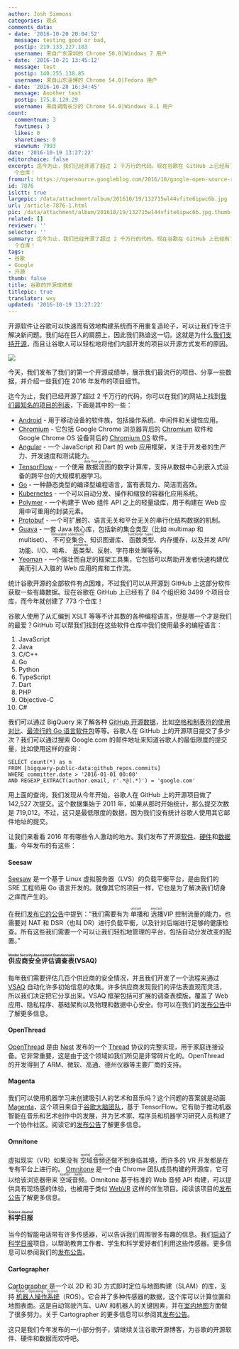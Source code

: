 ```yaml
---
author: Josh Simmons
categories: 观点
comments_data:
- date: '2016-10-20 20:04:52'
  message: testing good or bad,
  postip: 219.133.227.103
  username: 来自广东深圳的 Chrome 50.0|Windows 7 用户
- date: '2016-10-21 13:45:12'
  message: test
  postip: 140.255.138.85
  username: 来自山东淄博的 Chrome 54.0|Fedora 用户
- date: '2016-10-28 16:34:45'
  message: Another test
  postip: 175.8.129.29
  username: 来自湖南长沙的 Chrome 54.0|Windows 8.1 用户
count:
  commentnum: 3
  favtimes: 3
  likes: 0
  sharetimes: 0
  viewnum: 7993
date: '2016-10-19 13:27:22'
editorchoice: false
excerpt: 迄今为止，我们已经开源了超过 2 千万行的代码。现在谷歌在 GitHub 上已经有了 84 个组织和 3499 个项目仓库，而今年就创建了 773
  个仓库！
fromurl: https://opensource.googleblog.com/2016/10/google-open-source-report-card.html
id: 7876
islctt: true
largepic: /data/attachment/album/201610/19/132715wl44vfite6ipwc6b.jpg
url: /article-7876-1.html
pic: /data/attachment/album/201610/19/132715wl44vfite6ipwc6b.jpg.thumb.jpg
related: []
reviewer: ''
selector: ''
summary: 迄今为止，我们已经开源了超过 2 千万行的代码。现在谷歌在 GitHub 上已经有了 84 个组织和 3499 个项目仓库，而今年就创建了 773
  个仓库！
tags:
- 谷歌
- Google
- 开源
thumb: false
title: 谷歌的开源成绩单
titlepic: true
translator: wxy
updated: '2016-10-19 13:27:22'
---
```


开源软件让谷歌可以快速而有效地构建系统而不用重复造轮子，可以让我们专注于解决新问题。我们站在巨人的肩膀上，因此我们熟谙这一切。这就是为什么[我们支持开源](https://developers.google.com/open-source/)，而且让谷歌人可以轻松地将他们内部开发的项目以开源方式发布的原因。


![](/data/attachment/album/201610/19/132715wl44vfite6ipwc6b.jpg)


今天，我们发布了我们的第一个开源成绩单，展示我们最流行的项目、分享一些数据，并介绍一些我们在 2016 年发布的项目细节。


迄今为止，我们已经开源了超过 2 千万行的代码，你可以在我们的网站上找到[我们最知名的项目的列表](https://developers.google.com/open-source/projects)，下面是其中的一些：


* [Android](https://source.android.com/index.html) - 用于移动设备的软件族，包括操作系统、中间件和关键性应用。
* [Chromium](https://www.chromium.org/) - 它包括 Google Chrome 浏览器背后的 [Chromium](http://www.chromium.org/Home) 软件和 Google Chrome OS 设备背后的 [Chromium OS](http://www.chromium.org/chromium-os) 软件。
* [Angular](https://angular.io/) - 一个 JavaScript 和 Dart 的 web 应用框架，关注于开发者的生产力、开发速度和测试能力。
* [TensorFlow](https://www.tensorflow.org/) - 一个使用<ruby> 数据流图 <rp>  （ </rp> <rt>  data flow graphics </rt> <rp>  ） </rp></ruby>的数字计算库，支持从数据中心到嵌入式设备的跨平台的大规模机器学习。
* [Go](http://golang.org/) - 一种静态类型的编译型编程语言，富有表现力、简洁而高效。
* [Kubernetes](http://kubernetes.io/) - 一个可以自动分发、操作和缩放的容器化应用系统。
* [Polymer](https://www.polymer-project.org/) - 一个构建于 Web 组件 API 之上的轻量级库，用于构建在 Web 应用中可重用的封装元素。
* [Protobuf](https://developers.google.com/protocol-buffers/) - 一个可扩展的、语言无关和平台无关的串行化结构数据的机制。
* [Guava](https://github.com/google/guava) - 一套 Java 核心库，包括新的集合类型（比如 multimap 和 multiset）、<ruby> 不可变集合 <rp>  （ </rp> <rt>  immutable collections </rt> <rp>  ） </rp></ruby>、知识图谱库、<ruby> 函数类型 <rp>  （ </rp> <rt>  functional types </rt> <rp>  ） </rp></ruby>、内存缓存，以及并发 API/功能、I/O、哈希、<ruby> 基类型 <rp>  （ </rp> <rt>  primitives </rt> <rp>  ） </rp></ruby>、反射、字符串处理等等。
* [Yeoman](http://yeoman.io/) - 一个强壮而自足的框架工具集，它包括可以帮助开发者快速构建优美而引人入胜的 Web 应用的库和工作流。


统计谷歌开源的全部软件有点困难，不过我们可以从开源到 GitHub 上这部分软件获取一些有趣数据。现在谷歌在 GitHub 上已经有了 84 个组织和 3499 个项目仓库，而今年就创建了 773 个仓库！


谷歌人使用了从汇编到 XSLT 等等不计其数的各种编程语言，但是哪一个才是我们的最爱？GitHub 可以帮我们找到在这些软件仓库中我们使用最多的编程语言：


1. JavaScript
2. Java
3. C/C++
4. Go
5. Python
6. TypeScript
7. Dart
8. PHP
9. Objective-C
10. C#


我们可以通过 BigQuery 来了解各种 [GitHub 开源数据](https://opensource.googleblog.com/2016/06/github-on-bigquery-analyze-all-code.html)，比如[空格和制表符的使用对比](https://medium.com/@hoffa/400-000-github-repositories-1-billion-files-14-terabytes-of-code-spaces-or-tabs-7cfe0b5dd7fd)、[最流行的 Go 语言软件包](https://medium.com/google-cloud/analyzing-go-code-with-bigquery-485c70c3b451)等等。谷歌人在 GitHub 上的开源项目提交了多少次？我们可以通过搜索 Google.com 的邮件地址来知道谷歌人的最低限度的提交量，比如使用这样的查询：



```
SELECT count(*) as n
FROM [bigquery-public-data:github_repos.commits]
WHERE committer.date > '2016-01-01 00:00'
AND REGEXP_EXTRACT(author.email, r'.*@(.*)') = 'google.com'

```

用上面的查询，我们发现从今年开始，谷歌人在 GitHub 上的开源项目做了 142,527 次提交。这个数据集始于 2011 年，如果从那时开始统计，那么提交次数是 719,012。不过，这只是最低限度的数据，因为我们没有统计谷歌人使用其它邮件地址的提交。


让我们来看看 2016 年有哪些令人激动的地方。我们发布了开源[软件](https://opensource.googleblog.com/2016/04/cctz-v20-now-with-more-civil-time.html)、[硬件](https://opensource.googleblog.com/2016/07/announcing-open-source-adc-board-for.html)和[数据集](https://opensource.googleblog.com/2016/10/introducing-open-images-dataset.html)，今年发布的有这些：


#### Seesaw


[Seesaw](https://github.com/google/seesaw) 是一个基于 Linux 虚拟服务器（LVS）的负载平衡平台，是由我们的 SRE 工程师用 Go 语言开发的。就像其它的项目一样，它也是为了解决我们切身之痒而产生的。


在我们[发布它的公告](https://opensource.googleblog.com/2016/01/seesaw-scalable-and-robust-load.html)中提到：“我们需要有为<ruby> 单播 <rp>  （ </rp> <rt>  unicast </rt> <rp>  ） </rp></ruby>和<ruby> 选播 <rp>  （ </rp> <rt>  anycast </rt> <rp>  ） </rp></ruby> VIP 控制流量的能力，也需要对 NAT 和 DSR（也叫 DR）进行负载平衡，以及针对后端进行足够的健康检查。所有这些我们需要一个可以让我们轻松地管理的平台，包括自动分发改变的配置。”


#### <ruby> 供应商安全评估调查表 <rp>  （ </rp> <rt>  Vendor Security Assessment Questionnaire </rt> <rp>  ） </rp></ruby> (VSAQ)


每年我们需要评估几百个供应商的安全情况，并且我们开发了一个流程来通过 [VSAQ](https://github.com/google/vsaq) 自动化许多初始信息的收集。许多供应商发现我们的评估表直观而灵活，所以我们决定把它分享出来。VSAQ 框架包括可扩展的调查表模版，覆盖了 Web 应用、隐私程序、基础架构以及物理和数据中心安全。你可以在我们的[发布公告](https://opensource.googleblog.com/2016/03/scalable-vendor-security-reviews.html)中了解更多信息。


#### OpenThread


[OpenThread](http://github.com/openthread/openthread) 是由 [Nest](https://nest.com/) 发布的一个 [Thread](http://threadgroup.org/) 协议的完整实现，用于家庭连接设备。它非常重要，这是由于这个领域如我们所见是非常碎片化的。OpenThread 的开发得到了 ARM、微软、高通、德州仪器等主要厂商的支持。


#### Magenta


我们可以使用机器学习来创建吸引人的艺术和音乐吗？这个问题的答案就是动画 [Magenta](http://github.com/tensorflow/magenta)，这个项目来自于[谷歌大脑团队](https://research.google.com/teams/brain/)，基于 TensorFlow。它有助于推动机器智能在音乐和艺术创作中的发展，并为艺术家、程序员和机器学习研究人员构建了一个协作社区。阅读它的[发布公告](https://magenta.tensorflow.org/welcome-to-magenta)了解更多信息。


#### Omnitone


虚拟现实（VR）如果没有<ruby> 空域音频 <rp>  （ </rp> <rt>  spatial audio </rt> <rp>  ） </rp></ruby>还做不到身临其境，而许多的 VR 开发都是在专有平台上进行的。 [Omnitone](https://github.com/GoogleChrome/omnitone) 是一个由 Chrome 团队成员构建的开源库，它可以给该浏览器带来<ruby> 空域音频 <rp>  （ </rp> <rt>  spatial audio </rt> <rp>  ） </rp></ruby>。Omnitone 基于标准的 Web 音频 API 构建，可以提供具有现场感的体验，也被用于类似 [WebVR](https://webvr.info/) 这样的伴生项目。阅读该项目的[发布公告](http://google-opensource.blogspot.com/2016/07/omnitone-spatial-audio-on-web.html)了解更多信息。


#### <ruby> 科学日报 <rp>  （ </rp> <rt>  Science Journal </rt> <rp>  ） </rp></ruby>


当今的智能电话带有许多传感器，可以告诉我们周围很多有趣的信息。我们[启动](http://googleforeducation.blogspot.com/2016/05/inspiring-future-makers-and-scientists.html)了[科学](https://github.com/google/science-journal)[日报](https://github.com/google/science-journal-arduino)项目，以帮助教育工作者、学生和科学爱好者们利用这些传感器。更多信息可以参阅我们的[发布公告](http://google-opensource.blogspot.com/2016/08/opening-up-science-journal.html)。


#### Cartographer


[Cartographer](https://github.com/googlecartographer) 是一个以 2D 和 3D 方式即时定位与地图构建（SLAM）的库，支持<ruby> <a href="http://www.ros.org/about-ros/">  机器人操作系统 </a> <rp>  （ </rp> <rt>  Robot Operating System </rt> <rp>  ） </rp></ruby>（ROS）。它合并了多种传感器的数据，这个库可以计算位置和地图表面。这是自动驾驶汽车、UAV 和机器人的关键因素，并在[室内地图](https://www.zeitgeistminds.com/talk/5604289821016064/amit-sood-the-peoples-museum-amit-sood)方面做了很多努力。关于 Cartographer 的更多信息可以参阅其[发布公告](http://opensource.googleblog.com/2016/10/introducing-cartographer.html)。


这只是我们今年发布的一小部分例子，请继续关注谷歌开源博客，为谷歌的开源软件、硬件和数据而欢呼吧。